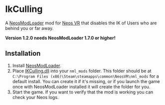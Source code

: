 # IkCulling

A [NeosModLoader](https://github.com/zkxs/NeosModLoader) mod for [Neos VR](https://neos.com/) that disables the IK of Users who are behind you or far away.

**Version 1.2.0 needs NeosModLoader 1.7.0 or higher!** 



## Installation
1. Install [NeosModLoader](https://github.com/zkxs/NeosModLoader).
1. Place [IKCulling.dll](https://github.com/KyuubiYoru/IkCulling/releases/latest/download/IKCulling.dll) into your `nml_mods` folder. This folder should be at `C:\Program Files (x86)\Steam\steamapps\common\NeosVR\nml_mods` for a default install. You can create it if it's missing, or if you launch the game once with NeosModLoader installed it will create the folder for you.
1. Start the game. If you want to verify that the mod is working you can check your Neos logs.
